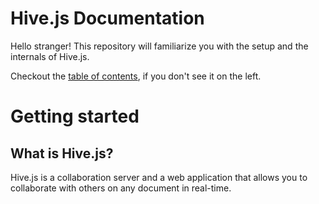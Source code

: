 # Hive.js Documentation
Hello stranger! This repository will familiarize you with the setup and the internals of Hive.js.

Checkout the [table of contents](SUMMARY.md), if you don't see it on the left.

# Getting started
 
## What is Hive.js?
Hive.js is a collaboration server and a web application that allows you to collaborate with others on any document in real-time.

